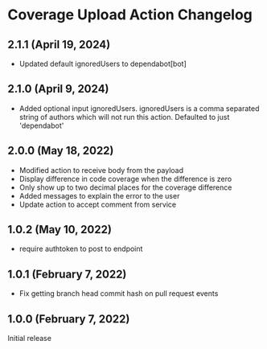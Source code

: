 # Coverage Upload Action Changelog

## 2.1.1 (April 19, 2024)

- Updated default ignoredUsers to dependabot[bot]

## 2.1.0 (April 9, 2024)

- Added optional input ignoredUsers. ignoredUsers is a comma separated string of authors which will not run this action. Defaulted to just 'dependabot'

## 2.0.0 (May 18, 2022)

- Modified action to receive body from the payload
- Display difference in code coverage when the difference is zero
- Only show up to two decimal places for the coverage difference
- Added messages to explain the error to the user
- Update action to accept comment from service

## 1.0.2 (May 10, 2022)

- require authtoken to post to endpoint

## 1.0.1 (February 7, 2022)

- Fix getting branch head commit hash on pull request events

## 1.0.0 (February 7, 2022)

Initial release
